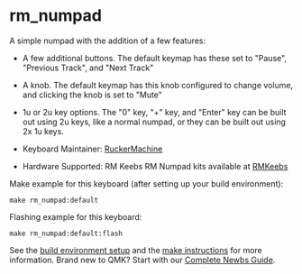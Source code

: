 # rm_numpad

<!---
TODO: Add image when final product is ready for sale.
![rm_numpad](imgur.com image replace me!)
-->

A simple numpad with the addition of a few features:
* A few additional buttons.  The default keymap has these set to "Pause", "Previous Track", and "Next Track"
* A knob.  The default keymap has this knob configured to change volume, and clicking the knob is set to "Mute"
* 1u or 2u key options.  The "0" key, "+" key, and "Enter" key can be built out using 2u keys, like a normal numpad, or they can be built out using 2x 1u keys.

* Keyboard Maintainer: [RuckerMachine](https://github.com/RuckerMachine)
* Hardware Supported: RM Keebs RM Numpad kits available at [RMKeebs](https://www.rmkeebs.com/product/rm-numpad/)

Make example for this keyboard (after setting up your build environment):

    make rm_numpad:default

Flashing example for this keyboard:

    make rm_numpad:default:flash

See the [build environment setup](https://docs.qmk.fm/#/getting_started_build_tools) and the [make instructions](https://docs.qmk.fm/#/getting_started_make_guide) for more information. Brand new to QMK? Start with our [Complete Newbs Guide](https://docs.qmk.fm/#/newbs).
